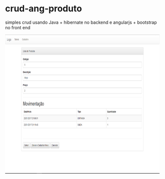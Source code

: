 # crud-ang-produto

simples crud usando Java + hibernate no backend e angularjs + bootstrap no front end

<img src="https://github.com/TafarelM/crud-ang-produto/blob/master/crud-ng-produtos-.gif" width="500" height="450" />

